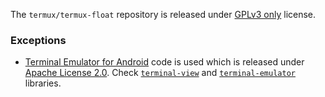 The `termux/termux-float` repository is released under [GPLv3 only](https://www.gnu.org/licenses/gpl-3.0.html) license.

### Exceptions

- [Terminal Emulator for Android](https://github.com/jackpal/Android-Terminal-Emulator) code is used which is released under [Apache License 2.0](https://www.apache.org/licenses/LICENSE-2.0). Check [`terminal-view`](https://github.com/termux/termux-app/tree/master/terminal-view) and [`terminal-emulator`](https://github.com/termux/termux-app/tree/master/terminal-emulator) libraries.
